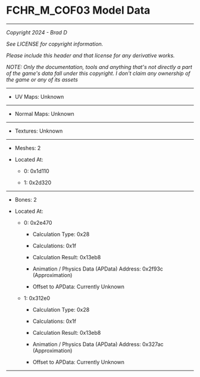 # FCHR_M_COF03 Model Data

---

*Copyright 2024 - Brad D*

*See LICENSE for copyright information.*

*Please include this header and that license for any derivative works.*

*NOTE: Only the documentation, tools and anything that's not directly a part of the game's data fall under this copyright. I don't claim any ownership of the game or any of its assets*

---


* UV Maps: Unknown

---

* Normal Maps: Unknown

---

* Textures: Unknown

---

* Meshes: 2

* Located At:

  * 0: 0x1d110

  * 1: 0x2d320

---

* Bones: 2

* Located At:

  * 0: 0x2e470

    * Calculation Type: 0x28

    * Calculations: 0x1f

    * Calculation Result: 0x13eb8

    * Animation / Physics Data (APData) Address: 0x2f93c (Approximation)

    * Offset to APData: Currently Unknown

  * 1: 0x312e0

    * Calculation Type: 0x28

    * Calculations: 0x1f

    * Calculation Result: 0x13eb8

    * Animation / Physics Data (APData) Address: 0x327ac (Approximation)

    * Offset to APData: Currently Unknown

---

